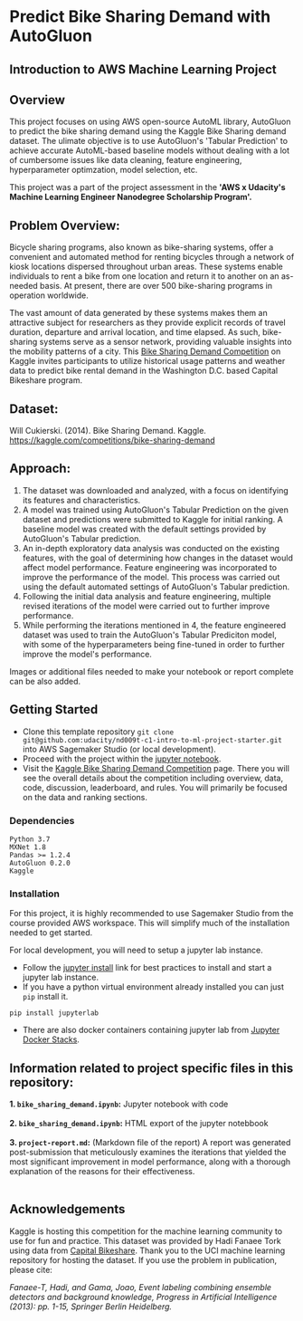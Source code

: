# Predict Bike Sharing Demand with AutoGluon

## Introduction to AWS Machine Learning Project

## Overview
This project focuses on using AWS open-source AutoML library, AutoGluon to predict the bike sharing demand using the Kaggle Bike Sharing demand dataset. The ulimate objective is to use AutoGluon's 'Tabular Prediction' to achieve accurate AutoML-based baseline models without dealing with a lot of cumbersome issues like data cleaning, feature engineering, hyperparameter optimzation, model selection, etc.

This project was a part of the project assessment in the **'AWS x Udacity's Machine Learning Engineer Nanodegree Scholarship Program'.**

## Problem Overview:

Bicycle sharing programs, also known as bike-sharing systems, offer a convenient and automated method for renting bicycles through a network of kiosk locations dispersed throughout urban areas. These systems enable individuals to rent a bike from one location and return it to another on an as-needed basis. At present, there are over 500 bike-sharing programs in operation worldwide.

The vast amount of data generated by these systems makes them an attractive subject for researchers as they provide explicit records of travel duration, departure and arrival location, and time elapsed. As such, bike-sharing systems serve as a sensor network, providing valuable insights into the mobility patterns of a city. This [Bike Sharing Demand Competition](https://www.kaggle.com/c/bike-sharing-demand) on Kaggle invites participants to utilize historical usage patterns and weather data to predict bike rental demand in the Washington D.C. based Capital Bikeshare program.

## Dataset:

Will Cukierski. (2014). Bike Sharing Demand. Kaggle. https://kaggle.com/competitions/bike-sharing-demand

## Approach:

1. The dataset was downloaded and analyzed, with a focus on identifying its features and characteristics.
2. A model was trained using AutoGluon's Tabular Prediction on the given dataset and predictions were submitted to Kaggle for initial ranking. A baseline model was created with the default settings provided by AutoGluon's Tabular prediction.
3. An in-depth exploratory data analysis was conducted on the existing features, with the goal of determining how changes in the dataset would affect model performance. Feature engineering was incorporated to improve the performance of the model. This process was carried out using the default automated settings of AutoGluon's Tabular prediction.
4. Following the initial data analysis and feature engineering, multiple revised iterations of the model were carried out to further improve performance.
5. While performing the iterations mentioned in 4, the feature engineered dataset was used to train the AutoGluon's Tabular Prediciton model, with some of the hyperparameters being fine-tuned in order to further improve the model's performance.


Images or additional files needed to make your notebook or report complete can be also added.

## Getting Started
* Clone this template repository `git clone git@github.com:udacity/nd009t-c1-intro-to-ml-project-starter.git` into AWS Sagemaker Studio (or local development).
* Proceed with the project within the [jupyter notebook](project-template.ipynb).
* Visit the [Kaggle Bike Sharing Demand Competition](https://www.kaggle.com/c/bike-sharing-demand) page. There you will see the overall details about the competition including overview, data, code, discussion, leaderboard, and rules. You will primarily be focused on the data and ranking sections.

### Dependencies

```
Python 3.7
MXNet 1.8
Pandas >= 1.2.4
AutoGluon 0.2.0
Kaggle
```

### Installation
For this project, it is highly recommended to use Sagemaker Studio from the course provided AWS workspace. This will simplify much of the installation needed to get started.

For local development, you will need to setup a jupyter lab instance.
* Follow the [jupyter install](https://jupyter.org/install.html) link for best practices to install and start a jupyter lab instance.
* If you have a python virtual environment already installed you can just `pip` install it.
```
pip install jupyterlab
```
* There are also docker containers containing jupyter lab from [Jupyter Docker Stacks](https://jupyter-docker-stacks.readthedocs.io/en/latest/index.html).

## Information related to project specific files in this repository:<br>
**1. `bike_sharing_demand.ipynb`:** Jupyter notebook with code<br><br>
**2. `bike_sharing_demand.ipynb`:** HTML export of the jupyter notebbook<br><br>
**3. `project-report.md`:** (Markdown file of the report) A report was generated post-submission that meticulously examines the iterations that yielded the most significant improvement in model performance, along with a thorough explanation of the reasons for their effectiveness.<br><br>

## Acknowledgements
Kaggle is hosting this competition for the machine learning community to use for fun and practice. This dataset was provided by Hadi Fanaee Tork using data from [Capital Bikeshare](https://capitalbikeshare.com/system-data). Thank you to the UCI machine learning repository for hosting the dataset. If you use the problem in publication, please cite:

*Fanaee-T, Hadi, and Gama, Joao, Event labeling combining ensemble detectors and background knowledge, Progress in Artificial Intelligence (2013): pp. 1-15, Springer Berlin Heidelberg.*
